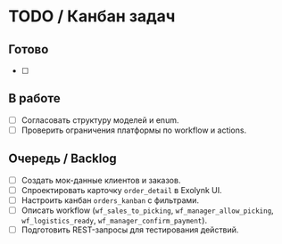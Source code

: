 ﻿# TODO / Канбан задач

## Готово
- [ ] 

## В работе
- [ ] Согласовать структуру моделей и enum.
- [ ] Проверить ограничения платформы по workflow и actions.

## Очередь / Backlog
- [ ] Создать мок-данные клиентов и заказов.
- [ ] Спроектировать карточку `order_detail` в Exolynk UI.
- [ ] Настроить канбан `orders_kanban` с фильтрами.
- [ ] Описать workflow (`wf_sales_to_picking`, `wf_manager_allow_picking`, `wf_logistics_ready`, `wf_manager_confirm_payment`).
- [ ] Подготовить REST-запросы для тестирования действий.
